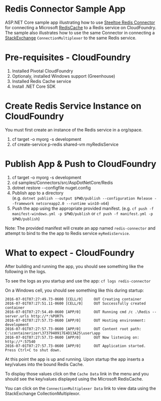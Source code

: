 ﻿# Redis Connector Sample App
ASP.NET Core sample app illustrating how to use [Steeltoe Redis Connector](https://github.com/SteeltoeOSS/Connectors/tree/master/src/Steeltoe.CloudFoundry.Connector.Redis) for connecting a Microsoft [RedisCache](https://github.com/aspnet/Caching/tree/dev/src/Microsoft.Extensions.Caching.Redis) to a Redis service on CloudFoundry. The sample also illustrates how to use the same Connector in connecting a [StackExchange](https://github.com/StackExchange/StackExchange.Redis) `ConnectionMultiplexer` to the same Redis service.

# Pre-requisites - CloudFoundry

1. Installed Pivotal CloudFoundry 
2. Optionaly, installed Windows support (Greenhouse) 
3. Installed Redis Cache service
4. Install .NET Core SDK


# Create Redis Service Instance on CloudFoundry
You must first create an instance of the Redis service in a org/space.

1. cf target -o myorg -s development
2. cf create-service p-redis shared-vm myRedisService 

# Publish App & Push to CloudFoundry

1. cf target -o myorg -s development
2. cd samples/Connectors/src/AspDotNetCore/Redis
3. dotnet restore --configfile nuget.config
4. Publish app to a directory  
(e.g. `dotnet publish --output $PWD/publish --configuration Release --framework netcoreapp2.0 --runtime win10-x64`)
5. Push the app using the appropriate provided manifest.
 (e.g.  `cf push -f manifest-windows.yml -p $PWD/publish` or `cf push -f manifest.yml -p $PWD/publish`)

Note: The provided manifest will create an app named `redis-connector` and attempt to bind to the the app to Redis service `myRedisService`.

# What to expect - CloudFoundry
After building and running the app, you should see something like the following in the logs. 

To see the logs as you startup and use the app: `cf logs redis-connector`

On a Windows cell, you should see something like this during startup:
```
2016-07-01T07:27:49.73-0600 [CELL/0]     OUT Creating container
2016-07-01T07:27:51.11-0600 [CELL/0]     OUT Successfully created container
2016-07-01T07:27:54.49-0600 [APP/0]      OUT Running cmd /c .\Redis --server.urls http://*:%PORT%
2016-07-01T07:27:57.73-0600 [APP/0]      OUT Hosting environment: development
2016-07-01T07:27:57.73-0600 [APP/0]      OUT Content root path: C:\containerizer\3737940917E4D13A25\user\app
2016-07-01T07:27:57.73-0600 [APP/0]      OUT Now listening on: http://*:57540
2016-07-01T07:27:57.73-0600 [APP/0]      OUT Application started. Press Ctrl+C to shut down.
```
At this point the app is up and running.  Upon startup the app inserts a key/values into the bound Redis Cache. 

To display those values click on the `Cache Data` link in the menu and you should see the key/values displayed using the Microsoft RedisCache. 

You can click on the `ConnectionMultiplexer Data` link to view data using the StackExchange CollectionMultiplexor.
